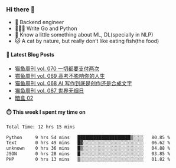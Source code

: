 ### Hi there 👋

- 🔧 Backend engineer
- 👨🏻‍💻 Write Go and Python
- 🔭 Know a little something about ML, DL(specially in NLP)
- 🐱 A cat by nature, but really don’t like eating fish(the food)

#### 📖 Latest Blog Posts
<!-- BLOG-POST-LIST:START -->
- [猫鱼周刊 vol. 070 一切都要支付两次](https://ameow.xyz/archives/weekly-070)
- [猫鱼周刊 vol. 069 高考不影响你的人生](https://ameow.xyz/archives/weekly-069)
- [猫鱼周刊 vol. 068 AI 写作到底是创作还是合成文字](https://ameow.xyz/archives/weekly-068)
- [猫鱼周刊 vol. 067 世界无烟日](https://ameow.xyz/archives/weekly-067)
- [暗盒 02](https://ameow.xyz/archives/film-roll-02)
<!-- BLOG-POST-LIST:END -->

#### ⏱️ This week I spent my time on
<!--START_SECTION:waka-->

```txt
Total Time: 12 hrs 15 mins

Python     9 hrs 54 mins   ████████████████████▒░░░░   80.85 %
Text       0 hrs 49 mins   █▓░░░░░░░░░░░░░░░░░░░░░░░   06.62 %
unknown    0 hrs 36 mins   █▒░░░░░░░░░░░░░░░░░░░░░░░   04.88 %
JSON       0 hrs 28 mins   █░░░░░░░░░░░░░░░░░░░░░░░░   03.85 %
PHP        0 hrs 13 mins   ▒░░░░░░░░░░░░░░░░░░░░░░░░   01.82 %
```

<!--END_SECTION:waka-->

<!--
**LeslieLeung/LeslieLeung** is a ✨ _special_ ✨ repository because its `README.md` (this file) appears on your GitHub profile.

Here are some ideas to get you started:

- 🔭 I’m currently working on ...
- 🌱 I’m currently learning ...
- 👯 I’m looking to collaborate on ...
- 🤔 I’m looking for help with ...
- 💬 Ask me about ...
- 📫 How to reach me: ...
- 😄 Pronouns: ...
- ⚡ Fun fact: ...
-->
